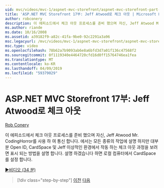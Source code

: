 ```yaml
---
uid: mvc/videos/mvc-1/aspnet-mvc-storefront/aspnet-mvc-storefront-part-17-checkout-with-jeff-atwood
title: 'ASP.NET MVC Storefront 17부: Jeff Atwood로 체크 아웃 | Microsoft Docs'
author: robconery
description: 이 에피소드에서 체크 아웃 프로세스를 준비 했으며 자신, Jeff Atwood Mr. CodingHorror를 사용 하 여 통신 합니다. 에서는 모든 종류의 작업에 설명 하지만 대부분 열기에 설명 하는 중...
ms.author: riande
ms.date: 10/16/2008
ms.assetid: a39182f9-a82c-41fa-9be0-92c2291a3a96
msc.legacyurl: /mvc/videos/mvc-1/aspnet-mvc-storefront/aspnet-mvc-storefront-part-17-checkout-with-jeff-atwood
msc.type: video
ms.openlocfilehash: 78b62a7b9093ab6e8a6bfd3d7a01f136c47568f2
ms.sourcegitcommit: 0f1119340e4464720cfd16d0ff15764746ea1fea
ms.translationtype: MT
ms.contentlocale: ko-KR
ms.lasthandoff: 04/09/2019
ms.locfileid: "59379029"
---
```

# <a name="aspnet-mvc-storefront-part-17-checkout-with-jeff-atwood"></a>ASP.NET MVC Storefront 17부: Jeff Atwood로 체크 아웃

[Rob Conery](https://github.com/robconery)

이 에피소드에서 체크 아웃 프로세스를 준비 했으며 자신, Jeff Atwood Mr. CodingHorror를 사용 하 여 통신 합니다. 에서는 모든 종류의 작업에 설명 하지만 대부분 Open ID, CardSpace 및 Jeff 이상적인 환경에서 작동 하는 체크 아웃 과정을 보려면 표시 되는 방법을 설명 합니다. 설명 하겠습니다 하면 로컬 컴퓨터에서 CardSpace를 설정 합니다.

[&#9654;비디오 (34 분)](https://channel9.msdn.com/Blogs/ASP-NET-Site-Videos/aspnet-mvc-storefront-part-17-checkout-with-jeff-atwood)

> [!div class="step-by-step"]
> [이전](aspnet-mvc-storefront-part-16-membership-redo-with-openid.md)
> [다음](aspnet-mvc-storefront-part-18-creating-an-experience.md)
